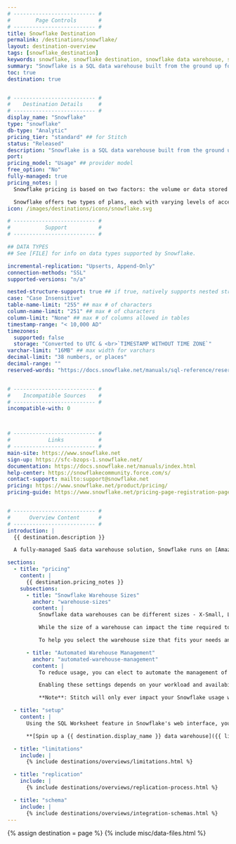 ```yaml
---
# -------------------------- #
#        Page Controls       #
# -------------------------- #
title: Snowflake Destination
permalink: /destinations/snowflake/
layout: destination-overview
tags: [snowflake_destination]
keywords: snowflake, snowflake destination, snowflake data warehouse, snowflake etl, etl to snowflake
summary: "Snowflake is a SQL data warehouse built from the ground up for the cloud, designed with a patented new architecture to handle today’s and tomorrow’s data and analytics."
toc: true
destination: true


# -------------------------- #
#    Destination Details     #
# -------------------------- #
display_name: "Snowflake"
type: "snowflake"
db-type: "Analytic"
pricing_tier: "standard" ## for Stitch
status: "Released"
description: "Snowflake is a SQL data warehouse built from the ground up for the cloud, designed with a patented new architecture to handle today’s and tomorrow’s data and analytics."
port:
pricing_model: "Usage" ## provider model
free_option: "No"
fully-managed: true
pricing_notes: |
  Snowflake pricing is based on two factors: the volume or data stored in your Snowflake destination and the amount of compute usage (the time the server runs) in seconds. 

  Snowflake offers two types of plans, each with varying levels of access and features. There are On Demand plans which are commitment-free and usage-based. The alternative is a Capacity option, which guarantees secure price discounts. [Learn more about Snowflake plans and pricing here]({{ destination.pricing }}).
icon: /images/destinations/icons/snowflake.svg

# -------------------------- #
#           Support          #
# -------------------------- #

## DATA TYPES
## See [FILE] for info on data types supported by Snowflake.

incremental-replication: "Upserts, Append-Only"
connection-methods: "SSL"
supported-versions: "n/a"

nested-structure-support: true ## if true, natively supports nested structures
case: "Case Insensitive"
table-name-limit: "255" ## max # of characters
column-name-limit: "251" ## max # of characters
column-limit: "None" ## max # of columns allowed in tables
timestamp-range: "< 10,000 AD"
timezones:
  supported: false
  storage: "Converted to UTC & <br>`TIMESTAMP WITHOUT TIME ZONE`"
varchar-limit: "16MB" ## max width for varchars
decimal-limit: "38 numbers, or places"
decimal-range: ""
reserved-words: "https://docs.snowflake.net/manuals/sql-reference/reserved-keywords.html"


# -------------------------- #
#    Incompatible Sources    #
# -------------------------- #
incompatible-with: 0



# -------------------------- #
#            Links           #
# -------------------------- #
main-site: https://www.snowflake.net
sign-up: https://sfc-bzops-1.snowflake.net/
documentation: https://docs.snowflake.net/manuals/index.html
help-center: https://snowflakecommunity.force.com/s/
contact-support: mailto:support@snowflake.net
pricing: https://www.snowflake.net/product/pricing/
pricing-guide: https://www.snowflake.net/pricing-page-registration-page/


# -------------------------- #
#      Overview Content      #
# -------------------------- #
introduction: |
  {{ destination.description }}

  A fully-managed SaaS data warehouse solution, Snowflake runs on [Amazon Web Services](http://aws.amazon.com/) cloud infrastructure: AWS EC2 virtual compute instances are used for compute needs, while S3 is utilized for persistent data storage.

sections:
  - title: "pricing"
    content: |
      {{ destination.pricing_notes }}
    subsections:
      - title: "Snowflake Warehouse Sizes"
        anchor: "warehouse-sizes"
        content: |
          Snowflake data warehouses can be different sizes - X-Small, Large, and 3X-Large, for example - which defines how many servers will comprise each cluster in a warehouse.

          While the size of a warehouse can impact the time required to execute queries, bigger doesn't always mean better. Warehouse size is directly tied to the number of credits used, which will directly impact your Snowflake costs. [Learn more about Snowflake warehouse sizes here](https://docs.snowflake.net/manuals/user-guide/warehouses-overview.html){:target="_blank"}.

          To help you select the warehouse size that fits your needs and budget, check out [Snowflake's Warehouse Considerations guide](https://docs.snowflake.net/manuals/user-guide/warehouses-considerations.html){:target="_blank"} before getting started.

      - title: "Automated Warehouse Management"
        anchor: "automated-warehouse-management"
        content: |
          To reduce usage, you can elect to automate the management of your Snowflake warehouse. This means that you can elect to suspend the warehouse when there's no activity after a specified period of time, and then automatically resume when there is. Note that these settings apply to the entire warehouse and not individual clusters.

          Enabling these settings depends on your workload and availability needs. [Learn more about the Auto Suspend and Auto Resume features here](https://docs.snowflake.net/manuals/user-guide/warehouses-considerations.html#automating-warehouse-management){:target="_blank"}.

          **Note**: Stitch will only ever impact your Snowflake usage when loading data.

  - title: "setup"
    content: |
      Using the SQL Worksheet feature in Snowflake's web interface, you can spin up a Snowflake data warehouse for Stitch in just a few minutes.

      **[Spin up a {{ destination.display_name }} data warehouse]({{ link.destinations.setup.snowflake | prepend: site.baseurl }})**

  - title: "limitations"
    include: |
      {% include destinations/overviews/limitations.html %}

  - title: "replication"
    include: |
      {% include destinations/overviews/replication-process.html %}

  - title: "schema"
    include: |
      {% include destinations/overviews/integration-schemas.html %}
---
```

{% assign destination = page %}
{% include misc/data-files.html %}
